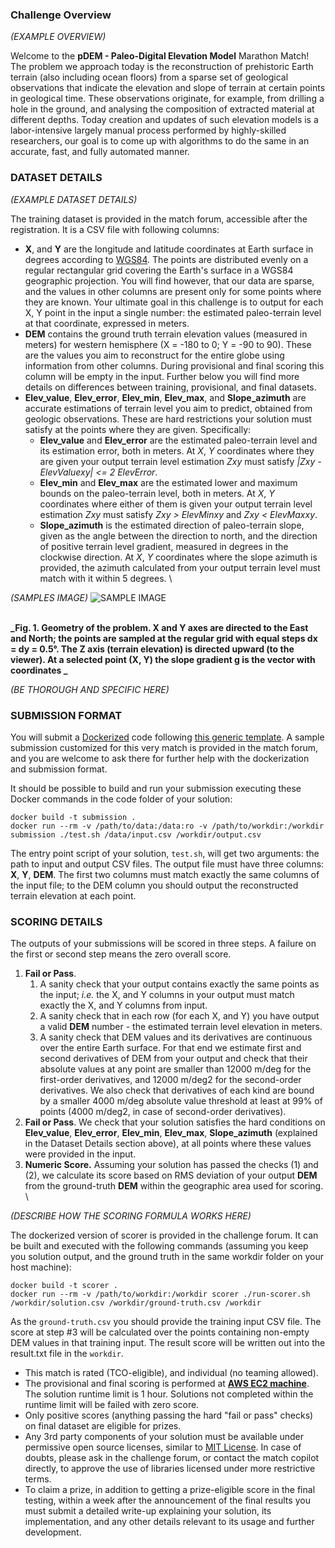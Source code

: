 ### Challenge Overview

_(EXAMPLE OVERVIEW)_

Welcome to the **pDEM - Paleo-Digital Elevation Model** Marathon Match! The problem we approach today is the reconstruction of prehistoric Earth terrain (also including ocean floors) from a sparse set of geological observations that indicate the elevation and slope of terrain at certain points in geological time. These observations originate, for example, from drilling a hole in the ground, and analysing the composition of extracted material at different depths. Today creation and updates of such elevation models is a labor-intensive largely manual process performed by highly-skilled researchers, our goal is to come up with algorithms to do the same in an accurate, fast, and fully automated manner.


### DATASET DETAILS

_(EXAMPLE DATASET DETAILS)_

The training dataset is provided in the match forum, accessible after the registration. It is a CSV file with following columns:


*   **X**, and **Y** are the longitude and latitude coordinates at Earth surface in degrees according to [WGS84](https://en.wikipedia.org/wiki/World_Geodetic_System#A_new_World_Geodetic_System:_WGS_84). The points are distributed evenly on a regular rectangular grid covering the Earth's surface in a WGS84 geographic projection. You will find however, that our data are sparse, and the values in other columns are present only for some points where they are known. Your ultimate goal in this challenge is to output for each X, Y point in the input a single number: the estimated paleo-terrain level at that coordinate, expressed in meters.
*   **DEM** contains the ground truth terrain elevation values (measured in meters) for western hemisphere (X = -180 to 0; Y = -90 to 90). These are the values you aim to reconstruct for the entire globe using information from other columns. During provisional and final scoring this column will be empty in the input. Further below you will find more details on differences between training, provisional, and final datasets.
*   **Elev_value**, **Elev_error**, **Elev_min**, **Elev_max**, and **Slope_azimuth** are accurate estimations of terrain level you aim to predict, obtained from geologic observations. These are hard restrictions your solution must satisfy at the points where they are given. Specifically:
    *   **Elev_value** and **Elev_error** are the estimated paleo-terrain level and its estimation error, both in meters. At _X_, _Y_ coordinates where they are given your output terrain level estimation _Zxy_ must satisfy _|Zxy - ElevValuexy| &lt;= 2 ElevError_.
    *   **Elev_min** and **Elev_max** are the estimated lower and maximum bounds on the paleo-terrain level, both in meters. At _X_, _Y_ coordinates where either of them is given your output terrain level estimation _Zxy_ must satisfy _Zxy > ElevMinxy_ and _Zxy &lt; ElevMaxxy_.
    *   **Slope_azimuth** is the estimated direction of paleo-terrain slope, given as the angle between the direction to north, and the direction of positive terrain level gradient, measured in degrees in the clockwise direction. At _X_, _Y_ coordinates where the slope azimuth is provided, the azimuth calculated from your output terrain level must match with it within 5 degrees. \

_(SAMPLES IMAGE)_
![SAMPLE IMAGE](https://www.topcoder.com/wp-content/themes/tc3-marketing/img/rawpixel-03.png)

 \
**_Fig. 1. Geometry of the problem. X and Y axes are directed to the East and North; the points are sampled at the regular grid with equal steps dx = dy = 0.5°. The Z axis (terrain elevation) is directed upward (to the viewer). At a selected point (X, Y) the slope gradient g is the vector with coordinates _**

_(BE THOROUGH AND SPECIFIC HERE)_




### SUBMISSION FORMAT

You will submit a [Dockerized](https://docs.docker.com/get-started/) code following [this generic template](https://github.com/topcoder-platform-templates/marathon-code-only). A sample submission customized for this very match is provided in the match forum, and you are welcome to ask there for further help with the dockerization and submission format.

It should be possible to build and run your submission executing these Docker commands in the code folder of your solution:


```
docker build -t submission .
docker run --rm -v /path/to/data:/data:ro -v /path/to/workdir:/workdir submission ./test.sh /data/input.csv /workdir/output.csv
```


The entry point script of your solution, `test.sh`, will get two arguments: the path to input and output CSV files. The output file must have three columns: **X**, **Y**, **DEM**. The first two columns must match exactly the same columns of the input file; to the DEM column you should output the reconstructed terrain elevation at each point.


### SCORING DETAILS

The outputs of your submissions will be scored in three steps. A failure on the first or second step means the zero overall score.


1. **Fail or Pass**.
    1. A sanity check that your output contains exactly the same points as the input; _i.e._ the X, and Y columns in your output must match exactly the X, and Y columns from input.
    2. A sanity check that in each row (for each X, and Y) you have output a valid **DEM** number - the estimated terrain level elevation in meters.
    3. A sanity check that DEM values and its derivatives are continuous over the entire Earth surface. For that end we estimate first and second derivatives of DEM from your output and check that their absolute values at any point are smaller than 12000 m/deg for the first-order derivatives, and 12000 m/deg2 for the second-order derivatives. We also check that derivatives of each kind are bound by a smaller 4000 m/deg absolute value threshold at least at 99% of points (4000 m/deg2, in case of second-order derivatives).
2. **Fail or Pass**. We check that your solution satisfies the hard conditions on **Elev_value**, **Elev_error**, **Elev_min**, **Elev_max**, **Slope_azimuth** (explained in the Dataset Details section above), at all points where these values were provided in the input.
3. **Numeric Score.** Assuming your solution has passed the checks (1) and (2), we calculate its score based on RMS deviation of your output **DEM** from the ground-truth **DEM** within the geographic area used for scoring. \
 \

_(DESCRIBE HOW THE SCORING FORMULA WORKS HERE)_


The dockerized version of scorer is provided in the challenge forum. It can be built and executed with the following commands (assuming you keep you solution output, and the ground truth in the same workdir folder on your host machine):

```
docker build -t scorer .
docker run --rm -v /path/to/workdir:/workdir scorer ./run-scorer.sh /workdir/solution.csv /workdir/ground-truth.csv /workdir
```


As the `ground-truth.csv` you should provide the training input CSV file. The score at step #3 will be calculated over the points containing non-empty DEM values in that training input. The result score will be written out into the result.txt file in the `workdir`.



*   This match is rated (TCO-eligible), and individual (no teaming allowed).
*   The provisional and final scoring is performed at **[AWS EC2 machine](https://aws.amazon.com/ec2/instance-types/)**. The solution runtime limit is 1 hour. Solutions not completed within the runtime limit will be failed with zero score.
*   Only positive scores (anything passing the hard "fail or pass" checks) on final dataset are eligible for prizes.
*   Any 3rd party components of your solution must be available under permissive open source licenses, similar to [MIT License](https://en.wikipedia.org/wiki/MIT_License). In case of doubts, please ask in the challenge forum, or contact the match copilot directly, to approve the use of libraries licensed under more restrictive terms.
*   To claim a prize, in addition to getting a prize-eligible score in the final testing, within a week after the announcement of the final results you must submit a detailed write-up explaining your solution, its implementation, and any other details relevant to its usage and further development.
